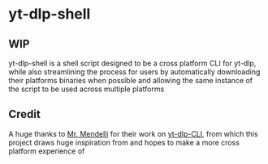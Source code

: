 # yt-dlp-shell

## WIP

yt-dlp-shell is a shell script designed to be a cross platform CLI for yt-dlp, while also streamlining the process for users by automatically downloading their platforms binaries when possible and allowing the same instance of the script to be used across multiple platforms

## Credit

A huge thanks to [Mr. Mendelli](https://github.com/MrMendelli) for their work on [yt-dlp-CLI](https://github.com/MrMendelli/yt-dlp-CLI), from which this project draws huge inspiration from and hopes to make a more cross platform experience of
